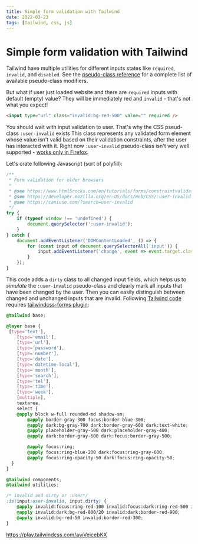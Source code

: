 ```yaml
---
title: Simple form validation with Tailwind
date: 2022-03-23
tags: [Tailwind, css, js]
---
```


# Simple form validation with Tailwind

Tailwind have multiple utilities for different inputs states like `required`, `invalid`, and `disabled`.
See the [pseudo-class reference](https://tailwindcss.com/docs/hover-focus-and-other-states) for a complete 
list of available pseudo-class modifiers. 

But what if user just loaded website and there are `required` inputs with default (empty) value?
They will be immediately red and `invalid` - that's not what you expect!

```html
<input type="url" class="invalid:bg-red-500" value="" required />
```

You should wait with input validation to user. That's why the CSS pseud-class `:user-invalid` exists
This class represents any validated form element whose value isn't valid based on their validation constraints,
after the user has interacted with it. Right now `:user-invalid` pseudo-class isn't very well 
supported - [works only in Firefox](https://caniuse.com/?search=user-invalid).

Let's crate following Javascript (sort of polyfill):

```js
/**
 * Form validation for older browsers
 *
 * @see https://www.html5rocks.com/en/tutorials/forms/constraintvalidation/
 * @see https://developer.mozilla.org/en-US/docs/Web/CSS/:user-invalid
 * @see https://caniuse.com/?search=user-invalid
 */
try {
	if (typeof window !== 'undefined') {
		document.querySelector(':user-invalid');
	}
} catch {
	document.addEventListener('DOMContentLoaded', () => {
		for (const input of document.querySelectorAll('input')) {
			input.addEventListener('change', event => event.target.classList.add('dirty'));
		}
	});
}
```

This code adds a `dirty` class to all changed input fields, which helps us to *simulate* the `:user-invalid` pseudo-class and clearly mark all inputs that have been changed by the user.
Then you can easily distinguish between changed and unchanged inputs that are invalid. Following [Tailwind code](https://tailwindcss.com/docs/hover-focus-and-other-states#invalid) 
requires [tailwindcss-forms plugin](https://github.com/tailwindlabs/tailwindcss-forms):

```css
@tailwind base;

@layer base {
 [type='text'],
	[type='email'],
	[type='url'],
	[type='password'],
	[type='number'],
	[type='date'],
	[type='datetime-local'],
	[type='month'],
	[type='search'],
	[type='tel'],
	[type='time'],
	[type='week'],
	[multiple],
	textarea,
	select {
    @apply block w-full rounded-md shadow-sm;
		@apply border-gray-300 focus:border-blue-300;
		@apply dark:bg-gray-700 dark:border-gray-600 dark:text-white;
		@apply placeholder-gray-500 dark:placeholder-gray-400;
		@apply dark:border-gray-600 dark:focus:border-gray-500;

		@apply focus:ring;
		@apply focus:ring-blue-200 dark:focus:ring-gray-600;
		@apply focus:ring-opacity-50 dark:focus:ring-opacity-50;
  }
}

@tailwind components;
@tailwind utilities;

/* invalid and dirty or :user*/
:is(input:user-invalid, input.dirty) {
	@apply invalid:focus:ring-red-100 invalid:focus:dark:ring-red-500 invalid:focus:dark:ring-opacity-30;
	@apply invalid:dark:bg-red-800/20 invalid:dark:border-red-900;
	@apply invalid:bg-red-50 invalid:border-red-300;
}
```

https://play.tailwindcss.com/awVeicebKX